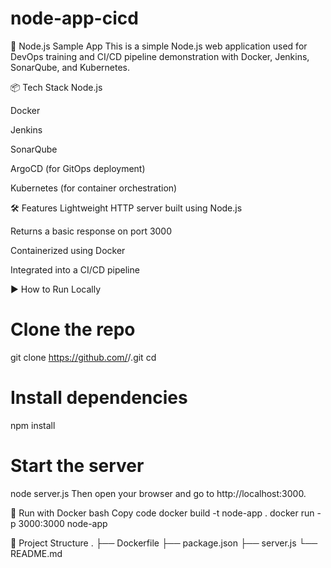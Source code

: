 # node-app-cicd

🚀 Node.js Sample App
This is a simple Node.js web application used for DevOps training and CI/CD pipeline demonstration with Docker, Jenkins, SonarQube, and Kubernetes.

📦 Tech Stack
Node.js

Docker

Jenkins

SonarQube

ArgoCD (for GitOps deployment)

Kubernetes (for container orchestration)

🛠️ Features
Lightweight HTTP server built using Node.js

Returns a basic response on port 3000

Containerized using Docker

Integrated into a CI/CD pipeline

▶️ How to Run Locally

# Clone the repo
git clone https://github.com/<your-username>/<your-repo-name>.git
cd <your-repo-name>

# Install dependencies
npm install

# Start the server
node server.js
Then open your browser and go to http://localhost:3000.



🐳 Run with Docker
bash
Copy code
docker build -t node-app .
docker run -p 3000:3000 node-app



📂 Project Structure
.
├── Dockerfile
├── package.json
├── server.js
└── README.md
